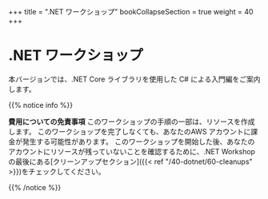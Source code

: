 +++
title = ".NET ワークショップ"
bookCollapseSection = true
weight = 40
+++

# .NET ワークショップ

本バージョンでは、.NET Core ライブラリを使用した C# による入門編をご案内します。

{{% notice info %}}

**費用についての免責事項** このワークショップの手順の一部は、リソースを作成します。
このワークショップを完了しなくても、あなたのAWS アカウントに課金が発生する可能性があります。
このワークショップを開始した後、あなたのアカウントにリソースが残っていないことを確認するために、.NET Workshopの最後にある[クリーンアップセクション]({{< ref "/40-dotnet/60-cleanups" >}})をチェックしてください。

{{% /notice %}}
